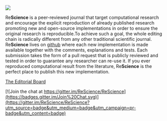 ![](https://raw.githubusercontent.com/wiki/ReScience/ReScience/_static/ReScience-banner.png)

Re**Science** is a peer-reviewed journal that target computational research and
encourage the explicit reproduction of already published research promoting new
and open-source implementations in order to ensure the original research is
reproducible.To achieve such a goal, the whole editing chain is radically
different from any other traditional scientific journal. Re**Science** lives on
[github](https://github.com/ReScience/ReScience/wiki) where each new
implementation is made available together with the comments, explanations and
tests. Each submission takes the form of a pull request that is publicly
reviewed and tested in order to guarantee any researcher can re-use it. If you
ever reproduced computational result from the literature, Re**Science** is the
perfect place to publish this new implementation.

[The Editorial Board](https://github.com/ReScience/ReScience/wiki/Editorial-Board)


[![Join the chat at https://gitter.im/ReScience/ReScience](https://badges.gitter.im/Join%20Chat.svg)](https://gitter.im/ReScience/ReScience?utm_source=badge&utm_medium=badge&utm_campaign=pr-badge&utm_content=badge)